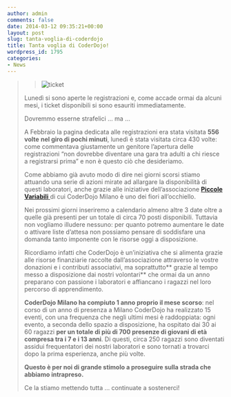 ```yaml
---
author: admin
comments: false
date: 2014-03-12 09:35:21+00:00
layout: post
slug: tanta-voglia-di-coderdojo
title: Tanta voglia di CoderDojo!
wordpress_id: 1795
categories:
- News
---
```


<blockquote>

> 
> ![ticket](http://coderdojomilano.it/wp-content/uploads/2014/03/ticket.jpg)
> 
> 
Lunedì si sono aperte le registrazioni e, come accade ormai da alcuni mesi, i ticket disponibili si sono esauriti immediatamente.

Dovremmo esserne strafelici … ma …

A Febbraio la pagina dedicata alle registrazioni era stata visitata **556 volte** **nel giro di pochi minuti**, lunedì è stata visitata circa 430 volte: come commentava giustamente un genitore l’apertura delle registrazioni “non dovrebbe diventare una gara tra adulti a chi riesce a registrarsi prima” e non è questo ciò che desideriamo.

Come abbiamo già avuto modo di dire nei giorni scorsi stiamo attuando una serie di azioni mirate ad allargare la disponibilità di questi laboratori, anche grazie alle iniziative dell’associazione [**Piccole Variabili** ](http://piccolevariabili.it/)di cui CoderDojo Milano è uno dei fiori all’occhiello.

Nei prossimi giorni inseriremo a calendario almeno altre 3 date oltre a quelle già presenti per un totale di circa 70 posti disponibili. Tuttavia non vogliamo illudere nessuno: per quanto potremo aumentare le date o attivare liste d’attesa non possiamo pensare di soddisfare una domanda tanto imponente con le risorse oggi a disposizione.

Ricordiamo infatti che CoderDojo è un’iniziativa che si alimenta grazie alle risorse finanziarie raccolte dall’associazione attraverso le vostre donazioni e i contributi associativi, ma soprattutto** grazie al tempo messo a disposizione dai nostri volontari** che ormai da un anno preparano con passione i laboratori e affiancano i ragazzi nel loro percorso di apprendimento.

**CoderDojo Milano ha compiuto 1 anno proprio il mese scorso**: nel corso di un anno di presenza a Milano CoderDojo ha realizzato 15 eventi, con una frequenza che negli ultimi mesi è raddoppiata: ogni evento, a seconda dello spazio a disposizione, ha ospitato dai 30 ai 60 ragazzi **per un totale di più di 700 presenze di giovani di età compresa tra i 7 e i 13 anni**. Di questi, circa 250 ragazzi sono diventati assidui frequentatori dei nostri laboratori e sono tornati a trovarci dopo la prima esperienza, anche più volte.

**Questo è per noi di grande stimolo a proseguire sulla strada che abbiamo intrapreso.**

Ce la stiamo mettendo tutta … continuate a sostenerci!

</blockquote>
